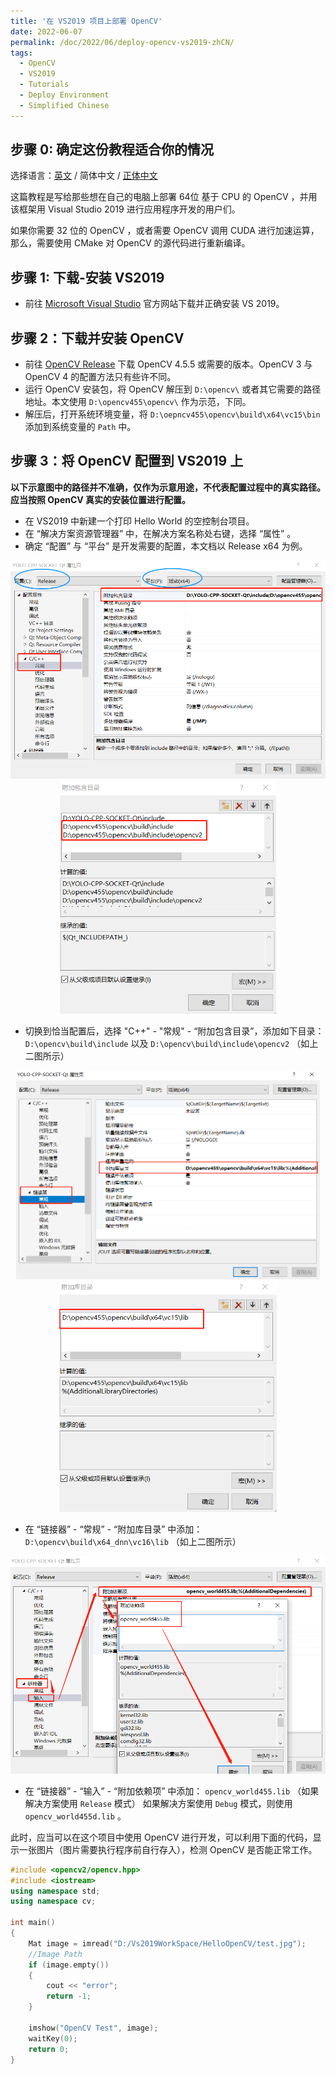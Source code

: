```yaml
---
title: '在 VS2019 项目上部署 OpenCV'
date: 2022-06-07
permalink: /doc/2022/06/deploy-opencv-vs2019-zhCN/
tags:
  - OpenCV
  - VS2019
  - Tutorials
  - Deploy Environment
  - Simplified Chinese
---
```


## 步骤 0: 确定这份教程适合你的情况

选择语言：[英文](https://marc0cheung.github.io/doc/2022/06/deploy-opencv-vs2019/) / 简体中文 / [正体中文](https://marc0cheung.github.io/doc/2022/06/deploy-opencv-vs2019-zhHK/)



这篇教程是写给那些想在自己的电脑上部署 64位 基于 CPU 的 OpenCV ，并用该框架用 Visual Studio 2019 进行应用程序开发的用户们。

如果你需要 32 位的 OpenCV ，或者需要 OpenCV 调用 CUDA 进行加速运算，那么，需要使用 CMake 对 OpenCV 的源代码进行重新编译。



## 步骤 1: 下载-安装 VS2019

- 前往 [Microsoft Visual Studio](https://visualstudio.microsoft.com) 官方网站下载并正确安装 VS 2019。



## 步骤 2：下载并安装 OpenCV 

- 前往 [OpenCV Release](https://opencv.org/releases/) 下载 OpenCV 4.5.5 或需要的版本。OpenCV 3 与 OpenCV 4 的配置方法只有些许不同。
- 运行 OpenCV 安装包，将 OpenCV 解压到 `D:\opencv\` 或者其它需要的路径地址。本文使用 `D:\opencv455\opencv\` 作为示范，下同。
- 解压后，打开系统环境变量，将 `D:\oepncv455\opencv\build\x64\vc15\bin` 添加到系统变量的 `Path` 中。



## 步骤 3：将 OpenCV 配置到 VS2019 上

**以下示意图中的路径并不准确，仅作为示意用途，不代表配置过程中的真实路径。应当按照 OpenCV 真实的安装位置进行配置。**

- 在 VS2019 中新建一个打印 Hello World 的空控制台项目。
- 在 “解决方案资源管理器” 中，在解决方案名称处右键，选择 “属性” 。
- 确定 “配置” 与 “平台” 是开发需要的配置，本文档以 Release x64 为例。

<div align="center"><img src="https://github.com/marc0cheung/marc0cheung.github.io/raw/main/_documentation/doc-deploy-opencv-vs2019.assets/1654590227607.png" alt="img" style="zoom:60%;" /></div>

<div align="center"><img src="https://github.com/marc0cheung/marc0cheung.github.io/raw/main/_documentation/doc-deploy-opencv-vs2019.assets/16545905073982.png" alt="img" style="zoom: 67%;" /></div>

- 切换到恰当配置后，选择 "C++" - "常规" - “附加包含目录”，添加如下目录：
  `D:\opencv\build\include`  以及
  `D:\opencv\build\include\opencv2`  （如上二图所示）



<div align="center"><img src="https://github.com/marc0cheung/marc0cheung.github.io/raw/main/_documentation/doc-deploy-opencv-vs2019.assets/16545903811819.png" alt="img" style="zoom:50%;" /></div>

<div align="center"><img src="https://github.com/marc0cheung/marc0cheung.github.io/raw/main/_documentation/doc-deploy-opencv-vs2019.assets/1.png" alt="img" style="zoom:67%;" /></div>

- 在 “链接器” - “常规” - “附加库目录” 中添加：
  `D:\opencv\build\x64_dnn\vc16\lib` （如上二图所示）



<div align="center"><img src="https://github.com/marc0cheung/marc0cheung.github.io/raw/main/_documentation/doc-deploy-opencv-vs2019.assets/1654590961156.png" alt="img" style="zoom:60%;" /></div>

- 在 “链接器” - “输入” - “附加依赖项” 中添加：
  `opencv_world455.lib` （如果解决方案使用 `Release` 模式）
  如果解决方案使用 `Debug` 模式，则使用 `opencv_world455d.lib` 。



此时，应当可以在这个项目中使用 OpenCV 进行开发，可以利用下面的代码，显示一张图片（图片需要执行程序前自行存入），检测 OpenCV 是否能正常工作。

```c++
#include <opencv2/opencv.hpp>
#include <iostream>
using namespace std;
using namespace cv;

int main()
{
    Mat image = imread("D:/Vs2019WorkSpace/HelloOpenCV/test.jpg");  
    //Image Path
    if (image.empty())
    {
        cout << "error";
        return -1;
    }

    imshow("OpenCV Test", image);
    waitKey(0);
    return 0;
}
```

